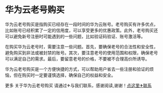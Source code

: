# 华为云老号购买

华为云老号购买是指购买已经存在一段时间的华为云账号。老号购买有许多优点，比如账号已经积累了一定的信用度，可以享受更多的优惠政策。此外，老号购买还可以避免新号注册时可能遇到的一些问题，比如验证码验证、账号激活等。

在购买华为云老号时，需要注意一些问题。首先，要确保老号的合法性和安全性，避免购买到非法或被封禁的账号。其次，要注意老号的使用范围和权限，确保老号可以满足自己的需求。最后，要留意老号的价格，不要被不合理高价所诱导。

华为云老号购买是一个方便快捷的方式，可以帮助用户省去一些注册和验证的烦恼，但在购买时一定要谨慎选择，确保自己的权益和安全。

更多 关于华为云老号购买 请通过✈与我们联系，感谢阅读,谢谢！[点这里✈联系](https://add.k02.cc)
